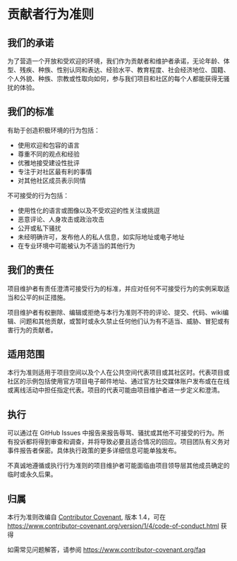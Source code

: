 # 贡献者行为准则

## 我们的承诺

为了营造一个开放和受欢迎的环境，我们作为贡献者和维护者承诺，无论年龄、体型、残疾、种族、性别认同和表达、经验水平、教育程度、社会经济地位、国籍、个人外貌、种族、宗教或性取向如何，参与我们项目和社区的每个人都能获得无骚扰的体验。

## 我们的标准

有助于创造积极环境的行为包括：

* 使用欢迎和包容的语言
* 尊重不同的观点和经验
* 优雅地接受建设性批评
* 专注于对社区最有利的事情
* 对其他社区成员表示同情

不可接受的行为包括：

* 使用性化的语言或图像以及不受欢迎的性关注或挑逗
* 恶意评论、人身攻击或政治攻击
* 公开或私下骚扰
* 未经明确许可，发布他人的私人信息，如实际地址或电子地址
* 在专业环境中可能被认为不适当的其他行为

## 我们的责任

项目维护者有责任澄清可接受行为的标准，并应对任何不可接受行为的实例采取适当和公平的纠正措施。

项目维护者有权删除、编辑或拒绝与本行为准则不符的评论、提交、代码、wiki编辑、问题和其他贡献，或暂时或永久禁止任何他们认为有不适当、威胁、冒犯或有害行为的贡献者。

## 适用范围

本行为准则适用于项目空间以及个人在公共空间代表项目或其社区时。代表项目或社区的示例包括使用官方项目电子邮件地址、通过官方社交媒体账户发布或在在线或离线活动中担任指定代表。项目的代表可能由项目维护者进一步定义和澄清。

## 执行

可以通过在 GitHub Issues 中报告来报告辱骂、骚扰或其他不可接受的行为。所有投诉都将得到审查和调查，并将导致必要且适合情况的回应。项目团队有义务对事件报告者保密。具体执行政策的更多详细信息可能单独发布。

不真诚地遵循或执行行为准则的项目维护者可能面临由项目领导层其他成员确定的临时或永久后果。

## 归属

本行为准则改编自 [Contributor Covenant](https://www.contributor-covenant.org), 版本 1.4，可在 https://www.contributor-covenant.org/version/1/4/code-of-conduct.html 获得

如需常见问题解答，请参阅 https://www.contributor-covenant.org/faq
